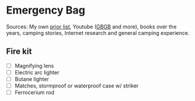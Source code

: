 # Emergency Bag

Sources: My own [prior list](http://garzikrants.blogspot.com/2011/07/contents-of-our-go-bag.html), Youtube ([GBGB](https://www.youtube.com/channel/UCSF08irENp73EwqJ42rCsIQ) and more), books over the years, camping stories, Internet research and general camping experience.

## Fire kit
- [ ] Magnifying lens
- [ ] Electric arc lighter
- [ ] Butane lighter
- [ ] Matches, stormproof or waterproof case w/ striker
- [ ] Ferrocerium rod
